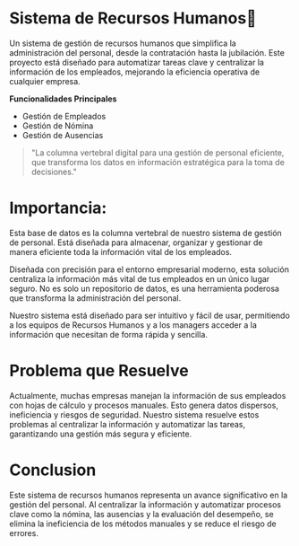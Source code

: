 # Sistema de Recursos Humanos👨
Un sistema de gestión de recursos humanos que simplifica la administración del personal, desde la contratación hasta la jubilación. Este proyecto está diseñado para automatizar tareas clave y centralizar la información de los empleados, mejorando la eficiencia operativa de cualquier empresa.

**Funcionalidades Principales**
- Gestión de Empleados
- Gestión de Nómina
- Gestión de Ausencias

>"La columna vertebral digital para una gestión de personal eficiente, que transforma los datos en información estratégica para la toma de decisiones."

# Importancia:
Esta base de datos es la columna vertebral de nuestro sistema de gestión de personal. Está diseñada para almacenar, organizar y gestionar de manera eficiente toda la información vital de los empleados.

Diseñada con precisión para el entorno empresarial moderno, esta solución centraliza la información más vital de tus empleados en un único lugar seguro. No es solo un repositorio de datos, es una herramienta poderosa que transforma la administración del personal.

Nuestro sistema está diseñado para ser intuitivo y fácil de usar, permitiendo a los equipos de Recursos Humanos y a los managers acceder a la información que necesitan de forma rápida y sencilla. 

# Problema que Resuelve
  Actualmente, muchas empresas manejan la información de sus empleados con hojas de cálculo y procesos manuales. Esto genera datos dispersos, ineficiencia y riesgos de seguridad. Nuestro sistema resuelve estos problemas al centralizar la información y automatizar las tareas, garantizando una gestión más segura y eficiente.
  
  # Conclusion
  Este sistema de recursos humanos representa un avance significativo en la gestión del personal. Al centralizar la información y automatizar procesos clave como la nómina, las ausencias y la evaluación del desempeño, se elimina la ineficiencia de los métodos manuales y se reduce el riesgo de errores.

  
